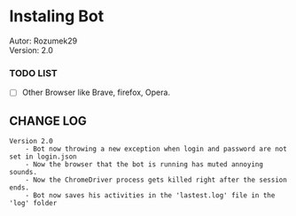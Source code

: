 # Instaling Bot
Autor: Rozumek29 \
Version: 2.0

### TODO LIST
* [ ] Other Browser like Brave, firefox, Opera.


## CHANGE LOG
    Version 2.0
        - Bot now throwing a new exception when login and password are not set in login.json
        - Now the browser that the bot is running has muted annoying sounds.
        - Now the ChromeDriver process gets killed right after the session ends.
        - Bot now saves his activities in the 'lastest.log' file in the 'log' folder
